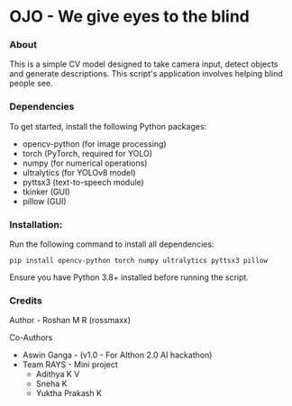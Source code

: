 # OJO - We give eyes to the blind

### About
This is a simple CV model designed to take camera input, detect objects and generate descriptions.
This script's application involves helping blind people see.

### Dependencies
To get started, install the following Python packages:

- opencv-python (for image processing)
- torch (PyTorch, required for YOLO)
- numpy (for numerical operations)
- ultralytics (for YOLOv8 model)
- pyttsx3 (text-to-speech module)
- tkinker (GUI)
- pillow (GUI)

### Installation:
Run the following command to install all dependencies:
```
pip install opencv-python torch numpy ultralytics pyttsx3 pillow
```
Ensure you have Python 3.8+ installed before running the script.

### Credits
Author - Roshan M R (rossmaxx)

Co-Authors 
- Aswin Ganga - (v1.0 - For AIthon 2.0 AI hackathon)
- Team RAYS - Mini project
    - Adithya K V 
    - Sneha K
    - Yuktha Prakash K
